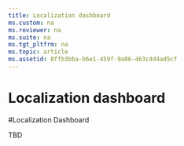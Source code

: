 ```yaml
---
title: Localization dashboard
ms.custom: na
ms.reviewer: na
ms.suite: na
ms.tgt_pltfrm: na
ms.topic: article
ms.assetid: 8ffb3bba-b6e1-459f-9a06-463c4d4ad5cf
---
```

# Localization dashboard
#Localization Dashboard

TBD